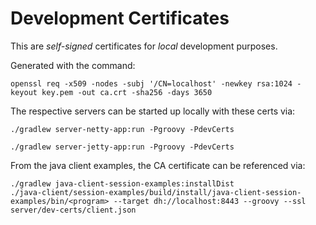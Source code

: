 # Development Certificates

This are *self-signed* certificates for *local* development purposes.

Generated with the command:

```shell
openssl req -x509 -nodes -subj '/CN=localhost' -newkey rsa:1024 -keyout key.pem -out ca.crt -sha256 -days 3650
```

The respective servers can be started up locally with these certs via:

```shell
./gradlew server-netty-app:run -Pgroovy -PdevCerts
```

```shell
./gradlew server-jetty-app:run -Pgroovy -PdevCerts
```

From the java client examples, the CA certificate can be referenced via:

```shell
./gradlew java-client-session-examples:installDist
./java-client/session-examples/build/install/java-client-session-examples/bin/<program> --target dh://localhost:8443 --groovy --ssl server/dev-certs/client.json
```
